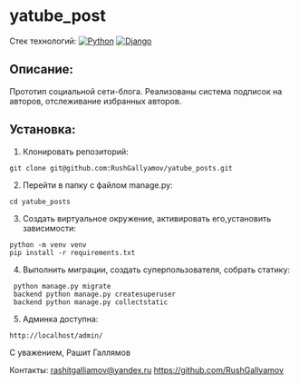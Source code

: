 # yatube_post
Стек технологий:
[![Python](https://img.shields.io/badge/-Python-464646?style=flat-square&logo=Python)](https://www.python.org/)
[![Django](https://img.shields.io/badge/-Django-464646?style=flat-square&logo=Django)](https://www.djangoproject.com/)

## Описание:
Прототип социальной сети-блога. Реализованы система подписок на авторов, отслеживание избранных авторов.
## Установка:

1. Клонировать репозиторий:
```
git clone git@github.com:RushGallyamov/yatube_posts.git
```
2. Перейти в папку с файлом manage.py:
```
cd yatube_posts
```
3. Создать виртуальное окружение, активировать его,установить зависимости:
```
python -m venv venv
pip install -r requirements.txt
```

4. Выполнить миграции, создать суперпользователя, собрать статику:
```
 python manage.py migrate
 backend python manage.py createsuperuser
 backend python manage.py collectstatic
```

5. Админка доступна:
```
http://localhost/admin/
```


С уважением,
Рашит Галлямов

Контакты:
rashitgalliamov@yandex.ru
https://github.com/RushGallyamov
